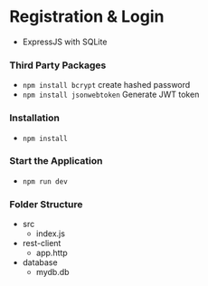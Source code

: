 # Registration & Login
* ExpressJS with SQLite

### Third Party Packages
* `npm install bcrypt` create hashed password
* `npm install jsonwebtoken`  Generate JWT token

### Installation
* `npm install`

### Start the Application
* `npm run dev`

### Folder Structure
* src
   - index.js
* rest-client
   - app.http
* database
  - mydb.db